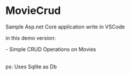 # MovieCrud
Sample Asp.net Core application write in VSCode

in this demo version:
<p> - Simple CRUD Operations on Movies </p>
<br>ps: Uses Sqlite as Db
